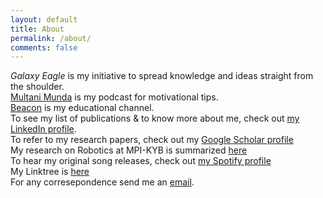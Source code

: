 ```yaml
---
layout: default
title: About
permalink: /about/
comments: false
---
```

_Galaxy Eagle_ is my initiative to spread knowledge and ideas straight from the shoulder.   
[Multani Munda](https://www.apple.co/3ogQGg3) is my podcast for motivational tips.  
[Beacon](https://www.youtube.com/@beacon1) is my educational channel.  
To see my list of publications & to know more about me, check out [my LinkedIn profile](https://www.linkedin.com/in/ramanbutta/).  
To refer to my research papers, check out my [Google Scholar profile](https://scholar.google.com/citations?user=hjX2g2wAAAAJ&hl=en)  
My research on Robotics at MPI-KYB is summarized [here](https://www.kyb.tuebingen.mpg.de/person/58710/272198)   
To hear my original song releases, check out [my Spotify profile](https://open.spotify.com/artist/0njPAhPdvUc5MSgI5DMBdH)   
My Linktree is [here](https://linktr.ee/rbutta)  
For any corresepondence send me an [email](mailto:raman.butta.nitdgp@gmail.com).  

<!---You can express your gratitude to _Galaxy Eagle_ by contributing [here](https://www.paypal.me/ramanbutta).--->

